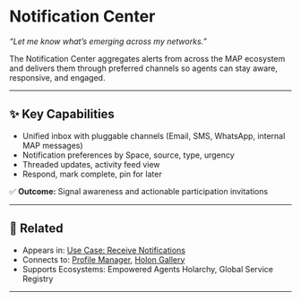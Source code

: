 # Notification Center

_“Let me know what’s emerging across my networks.”_

The Notification Center aggregates alerts from across the MAP ecosystem and delivers them through preferred channels so agents can stay aware, responsive, and engaged.

---

## ✨ Key Capabilities

- Unified inbox with pluggable channels (Email, SMS, WhatsApp, internal MAP messages)
- Notification preferences by Space, source, type, urgency
- Threaded updates, activity feed view
- Respond, mark complete, pin for later

✅ **Outcome:** Signal awareness and actionable participation invitations

---

## 🔗 Related

- Appears in: [Use Case: Receive Notifications](../use-cases/receive-notifications.md)
- Connects to: [Profile Manager](./profile-manager.md), [Holon Gallery](./holon-gallery.md)
- Supports Ecosystems: Empowered Agents Holarchy, Global Service Registry

---